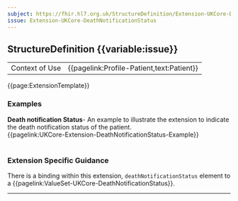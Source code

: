 ```yaml
---
subject: https://fhir.hl7.org.uk/StructureDefinition/Extension-UKCore-DeathNotificationStatus
issue: Extension-UKCore-DeathNotificationStatus
---
```

## StructureDefinition {{variable:issue}}

<table id="addToTranspose">
<tr><td>Context of Use</td>
<td>{{pagelink:Profile-Patient,text:Patient}}</td>
</tr>
</table>

{{page:ExtensionTemplate}}

<div id="Examples" class="tabcontent">
  <h3>Examples</h3>
  <b>Death notification Status</b>- An example to illustrate the extension to indicate the death notification status of the patient.<br>
{{pagelink:UKCore-Extension-DeathNotificationStatus-Example}}
<br><br>
</div>

<h3 id="guidance-deathnotificationstatus">Extension Specific Guidance</h3>

There is a binding within this extension, `deathNotificationStatus` element to a {{pagelink:ValueSet-UKCore-DeathNotificationStatus}}.

---


